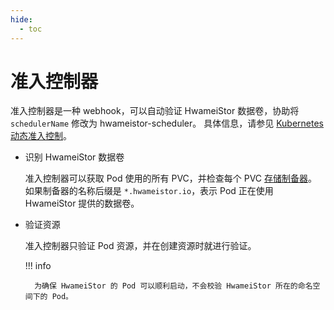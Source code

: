 ```yaml
---
hide:
  - toc
---
```


# 准入控制器

准入控制器是一种 webhook，可以自动验证 HwameiStor 数据卷，协助将 `schedulerName` 修改为 hwameistor-scheduler。
具体信息，请参见 [Kubernetes 动态准入控制](https://kubernetes.io/zh-cn/docs/reference/access-authn-authz/extensible-admission-controllers/)。

- 识别 HwameiStor 数据卷

    准入控制器可以获取 Pod 使用的所有 PVC，并检查每个 PVC [存储制备器](https://kubernetes.io/zh-cn/docs/concepts/storage/storage-classes/#provisioner)。
    如果制备器的名称后缀是 `*.hwameistor.io`，表示 Pod 正在使用 HwameiStor 提供的数据卷。

- 验证资源

    准入控制器只验证 Pod 资源，并在创建资源时就进行验证。

    !!! info

        为确保 HwameiStor 的 Pod 可以顺利启动，不会校验 HwameiStor 所在的命名空间下的 Pod。
